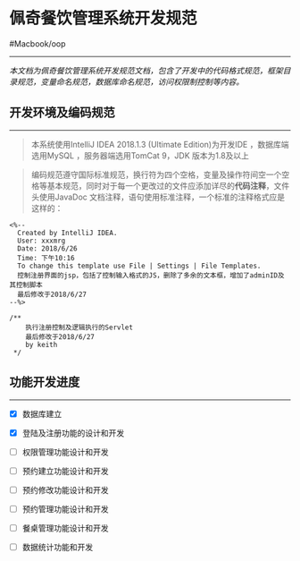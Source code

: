 # 佩奇餐饮管理系统开发规范
#Macbook/oop
- - - -
*本文档为佩奇餐饮管理系统开发规范文档，包含了开发中的代码格式规范，框架目录规范，变量命名规范，数据库命名规范，访问权限制控制等内容。*

## 开发环境及编码规范
- - - -
> 本系统使用IntelliJ IDEA 2018.1.3 (Ultimate Edition)为开发IDE ，数据库端选用MySQL ，服务器端选用TomCat 9，JDK 版本为1.8及以上  

> 编码规范遵守国际标准规范，换行符为四个空格，变量及操作符间空一个空格等基本规范，同时对于每一个更改过的文件应添加详尽的**代码注释**，文件头使用JavaDoc 文档注释，语句使用标准注释，一个标准的注释格式应是这样的：  
```
<%--
  Created by IntelliJ IDEA.
  User: xxxmrg
  Date: 2018/6/26
  Time: 下午10:16
  To change this template use File | Settings | File Templates.
  控制注册界面的jsp，包括了控制输入格式的JS，删除了多余的文本框，增加了adminID及其控制脚本
  最后修改于2018/6/27
--%>
```
```
/**
    执行注册控制及逻辑执行的Servlet
    最后修改于2018/6/27
    by keith
 */
```
## 功能开发进度
- - - -
- [x] 数据库建立
- [x] 登陆及注册功能的设计和开发
- [ ] 权限管理功能设计和开发
- [ ] 预约建立功能设计和开发
- [ ] 预约修改功能设计和开发
- [ ] 预约管理功能设计和开发
- [ ] 餐桌管理功能设计和开发
- [ ] 数据统计功能和开发


